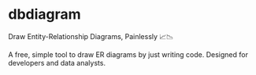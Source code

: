 # dbdiagram

Draw Entity-Relationship Diagrams, Painlessly 📈📉

A free, simple tool to draw ER diagrams by just writing code.
Designed for developers and data analysts.
